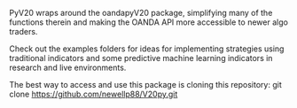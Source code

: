 PyV20 wraps around the oandapyV20 package, simplifying many of the functions
therein and making the OANDA API more accessible to newer algo traders.

Check out the examples folders for ideas for implementing strategies
using traditional indicators and some predictive machine learning indicators in
research and live environments.

The best way to access and use this package is cloning this repository:
git clone https://github.com/newellp88/V20py.git
